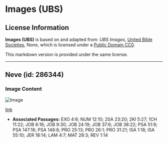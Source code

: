 # Images (UBS)

## License Information

**Images (UBS)** is based on and adapted from: _UBS Images_, [United Bible Societies](https://unitedbiblesocieties.org/), None, which is licensed under a [Public Domain CC0](https://creativecommons.org/public-domain/cc0/).

This markdown version is provided under the same license.



--------------------------------

## Neve (id: 286344)

### Image Content

![Image](https://cdn.aquifer.bible/aquifer-content/resources/Media/WEB-0650_snow.jpg)

[link](https://cdn.aquifer.bible/aquifer-content/resources/Media/WEB-0650_snow.jpg)

* **Associated Passages:** EXO 4:6; NUM 12:10; 2SA 23:20; 2KI 5:27; 1CH 11:22; JOB 6:16; JOB 9:30; JOB 24:19; JOB 37:6; JOB 38:22; PSA 51:9; PSA 147:16; PSA 148:8; PRO 25:13; PRO 26:1; PRO 31:21; ISA 1:18; ISA 55:10; JER 18:14; LAM 4:7; MAT 28:3; REV 1:14

